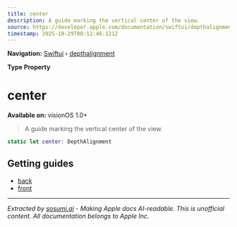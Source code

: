 ```yaml
---
title: center
description: A guide marking the vertical center of the view.
source: https://developer.apple.com/documentation/swiftui/depthalignment/center
timestamp: 2025-10-29T00:12:46.121Z
---
```


**Navigation:** [Swiftui](/documentation/swiftui) › [depthalignment](/documentation/swiftui/depthalignment)

**Type Property**

# center

**Available on:** visionOS 1.0+

> A guide marking the vertical center of the view.

```swift
static let center: DepthAlignment
```

## Getting guides

- [back](/documentation/swiftui/depthalignment/back)
- [front](/documentation/swiftui/depthalignment/front)

---

*Extracted by [sosumi.ai](https://sosumi.ai) - Making Apple docs AI-readable.*
*This is unofficial content. All documentation belongs to Apple Inc.*
